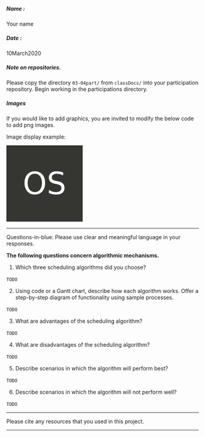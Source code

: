##### Name :
Your name

##### Date :
10March2020

##### Note on repositories.

Please copy the directory ```03-04part/``` from ```classDocs/``` into your participation repository. Begin working in the participations directory.


##### Images
If you would like to add graphics, you are invited to modify the below code to add png images.

Image display example:

![Logo](graphics/400.png)

---

Questions-in-blue:
Please use clear and meaningful language in your responses.

**The following questions concern algorithmic mechanisms.**

  1. Which three scheduling algorithms did you choose?

`TODO`

  2. Using code or a Gantt chart, describe how each algorithm works. Offer a step-by-step diagram of functionality using sample processes.

`TODO`

  3. What are advantages of the scheduling algorithm?

`TODO`

  4. What are disadvantages of the scheduling algorithm?		

`TODO`

  5. Describe scenarios in which the algorithm will perform best?

`TODO`

  6. Describe scenarios in which the algorithm will not perform well?

`TODO`

---

Please cite any resources that you used in this project.

---
